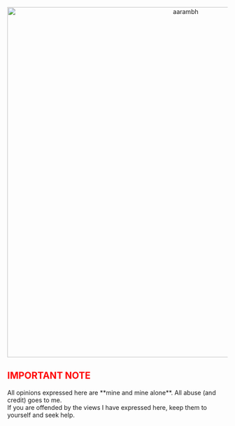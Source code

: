 <p align="center"> <img width="800" src="https://github.com/angadsahni93/angadsahni93.github.io/blob/master/imgs/aarambh.png" alt="aarambh"> </p>

<h2 style="color:red"> IMPORTANT NOTE </h2> 
All opinions expressed here are **mine and mine alone**. All abuse (and credit) goes to me.
<br> 
If you are offended by the views I have expressed here, keep them to yourself and seek help.

<br>
<br>
